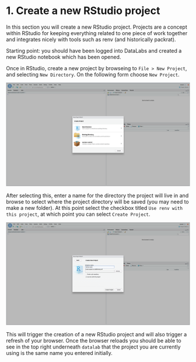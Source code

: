 # 1. Create a new RStudio project

In this section you will create a new RStudio project. Projects are a concept within
RStudio for keeping everything related to one piece of work together and integrates
nicely with tools such as renv (and historically packrat).

Starting point: you should have been logged into DataLabs and created a new RStudio
notebook which has been opened.

Once in RStudio, create a new project by browseing to `File > New Project`, and selecting
`New Directory`. On the following form choose `New Project`.

![new project](../../img/create-rstudio-project.png "new project")

After selecting this, enter a name for the directory the project will live in and browse
to select where the project directory will be saved (you may need to make a new folder).
At this point select the checkbox titled `Use renv with this project`, at which point
you can select `Create Project`.

![new project form](../../img/create-rstudio-project-form.png "new project form")

This will trigger the creation of a new RStudio project and will also trigger a refresh
of your browser. Once the browser reloads you should be able to see in the top right underneath
`datalab` that the project you are currently using is the same name you entered initially.
